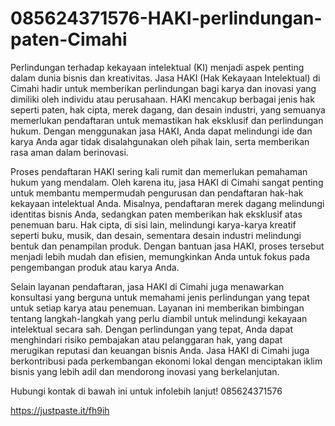 # 085624371576-HAKI-perlindungan-paten-Cimahi
Perlindungan terhadap kekayaan intelektual (KI) menjadi aspek penting dalam dunia bisnis dan kreativitas. Jasa HAKI (Hak Kekayaan Intelektual) di Cimahi hadir untuk memberikan perlindungan bagi karya dan inovasi yang dimiliki oleh individu atau perusahaan. HAKI mencakup berbagai jenis hak seperti paten, hak cipta, merek dagang, dan desain industri, yang semuanya memerlukan pendaftaran untuk memastikan hak eksklusif dan perlindungan hukum. Dengan menggunakan jasa HAKI, Anda dapat melindungi ide dan karya Anda agar tidak disalahgunakan oleh pihak lain, serta memberikan rasa aman dalam berinovasi.

Proses pendaftaran HAKI sering kali rumit dan memerlukan pemahaman hukum yang mendalam. Oleh karena itu, jasa HAKI di Cimahi sangat penting untuk membantu mempermudah pengurusan dan pendaftaran hak-hak kekayaan intelektual Anda. Misalnya, pendaftaran merek dagang melindungi identitas bisnis Anda, sedangkan paten memberikan hak eksklusif atas penemuan baru. Hak cipta, di sisi lain, melindungi karya-karya kreatif seperti buku, musik, dan desain, sementara desain industri melindungi bentuk dan penampilan produk. Dengan bantuan jasa HAKI, proses tersebut menjadi lebih mudah dan efisien, memungkinkan Anda untuk fokus pada pengembangan produk atau karya Anda.

Selain layanan pendaftaran, jasa HAKI di Cimahi juga menawarkan konsultasi yang berguna untuk memahami jenis perlindungan yang tepat untuk setiap karya atau penemuan. Layanan ini memberikan bimbingan tentang langkah-langkah yang perlu diambil untuk melindungi kekayaan intelektual secara sah. Dengan perlindungan yang tepat, Anda dapat menghindari risiko pembajakan atau pelanggaran hak, yang dapat merugikan reputasi dan keuangan bisnis Anda. Jasa HAKI di Cimahi juga berkontribusi pada perkembangan ekonomi lokal dengan menciptakan iklim bisnis yang lebih adil dan mendorong inovasi yang berkelanjutan.

Hubungi kontak di bawah ini untuk infolebih lanjut!
085624371576

https://justpaste.it/fh9ih
